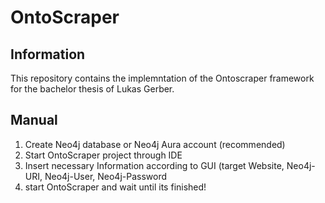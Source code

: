 # OntoScraper

## Information

This repository contains the implemntation of the Ontoscraper framework for the bachelor thesis of Lukas Gerber.

## Manual

<ol>
  <li>Create Neo4j database or Neo4j Aura account (recommended)</li>
  <li>Start OntoScraper project through IDE</li>
  <li>Insert necessary Information according to GUI (target Website, Neo4j-URI, Neo4j-User, Neo4j-Password</li>
  <li>start OntoScraper and wait until its finished!</li>
</ol>